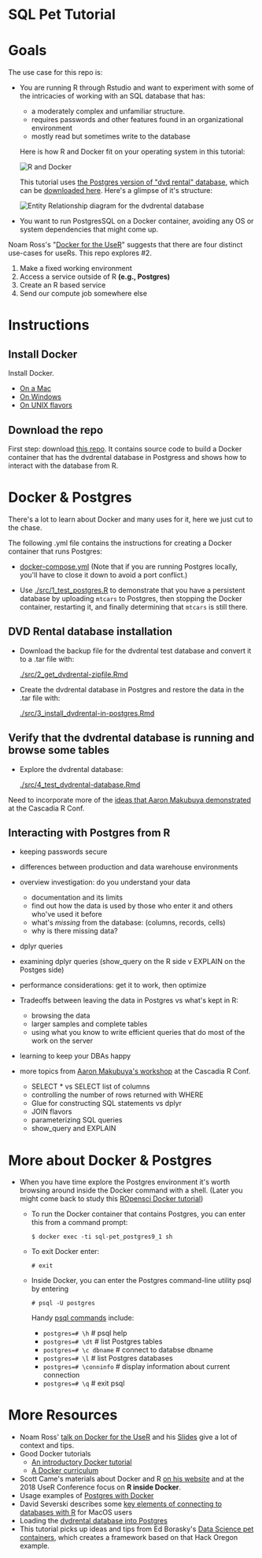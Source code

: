 SQL Pet Tutorial
=======

# Goals

The use case for this repo is:

* You are running R through Rstudio and want to experiment with some of the intricacies of working with an SQL database that has:
    + a moderately complex and unfamiliar structure. 
    + requires passwords and other features found in an organizational environment
    + mostly read but sometimes write to the database

    Here is how R and Docker fit on your operating system in this tutorial:
    
    ![R and Docker](fig/r-and-docker.png)

    This tutorial uses [the Postgres version of "dvd rental" database](http://www.postgresqltutorial.com/postgresql-sample-database/), which can be  [downloaded here](http://www.postgresqltutorial.com/wp-content/uploads/2017/10/dvdrental.zip).  Here's a glimpse of it's structure:
    
    ![Entity Relationship diagram for the dvdrental database](fig/dvdrental-er-diagram.png)

* You want to run PostgresSQL on a Docker container, avoiding any OS or system dependencies that might come up. 

Noam Ross's "[Docker for the UseR](https://nyhackr.blob.core.windows.net/presentations/Docker-for-the-UseR_Noam-Ross.pdf)" suggests that there are four distinct use-cases for useRs.  This repo explores #2.

1. Make a fixed working environment
2. Access a service outside of R **(e.g., Postgres)**
3. Create an R based service
4. Send our compute job somewhere else

# Instructions

## Install Docker

Install Docker.  

  + [On a Mac](https://docs.docker.com/docker-for-mac/install/)
  + [On Windows](https://docs.docker.com/docker-for-windows/install/)
  + [On UNIX flavors](https://docs.docker.com/install/#supported-platforms)

## Download the repo

First step: download [this repo](https://github.com/smithjd/sql-pet).  It contains source code to build a Docker container that has the dvdrental database in Postgress and shows how to interact with the database from R.

# Docker & Postgres

There's a lot to learn about Docker and many uses for it, here we just cut to the chase. 

The following .yml file contains the instructions for creating a Docker container that runs Postgres:

* [docker-compose.yml](docker-compose.yml) (Note that if you are running Postgres locally, you'll have to close it down to avoid a port conflict.)

* Use [./src/1_test_postgres.R](./src/1_test_postgres.R) to demonstrate that you have a persistent database by uploading `mtcars` to Postgres, then stopping the Docker container, restarting it, and finally determining that `mtcars` is still there.

## DVD Rental database installation

* Download the backup file for the dvdrental test database and convert it to a .tar file with:

   [./src/2_get_dvdrental-zipfile.Rmd](./src/2_get_dvdrental-zipfile.Rmd)

* Create the dvdrental database in Postgres and restore the data in the .tar file with:

   [./src/3_install_dvdrental-in-postgres.Rmd](./src/3_install_dvdrental-in-postgres.Rmd)

## Verify that the dvdrental database is running and browse some tables

* Explore the dvdrental database:

   [./src/4_test_dvdrental-database.Rmd](./src/4_test_dvdrental-database.Rmd)

Need to incorporate more of the [ideas that Aaron Makubuya demonstrated](https://github.com/Cascadia-R/Using_R_With_Databases/blob/master/Intro_To_R_With_Databases.Rmd) at the Cascadia R Conf.

## Interacting with Postgres from R

* keeping passwords secure
* differences between production and data warehouse environments
* overview investigation: do you understand your data
  + documentation and its limits
  + find out how the data is used by those who enter it and others who've used it before
  + what's *missing* from the database: (columns, records, cells)
  + why is there missing data?
* dplyr queries
* examining dplyr queries (show_query on the R side v EXPLAIN on the Postges side)
* performance considerations: get it to work, then optimize
* Tradeoffs between leaving the data in Postgres vs what's kept in R: 
  + browsing the data
  + larger samples and complete tables
  + using what you know to write efficient queries that do most of the work on the server
* learning to keep your DBAs happy

* more topics from [Aaron Makubuya's workshop](https://github.com/Cascadia-R/Using_R_With_Databases/blob/master/Intro_To_R_With_Databases.Rmd) at the Cascadia R Conf.

  + SELECT * vs SELECT list of columns
  + controlling the number of rows returned with WHERE 
  + Glue for constructing SQL statements vs dplyr
  + JOIN flavors
  + parameterizing SQL queries
  + show_query and EXPLAIN
  
# More about Docker & Postgres

* When you have time explore the Postgres environment it's worth browsing around inside the Docker command with a shell. (Later you might come back to study this [ROpensci Docker tutorial](https://ropenscilabs.github.io/r-docker-tutorial/))

  + To run the Docker container that contains Postgres, you can enter this from a command prompt:

    `$ docker exec -ti sql-pet_postgres9_1 sh`

  + To exit Docker enter:

    `# exit`

  + Inside Docker, you can enter the Postgres command-line utility psql by entering 

    `# psql -U postgres`

    Handy [psql commands](https://gpdb.docs.pivotal.io/gs/43/pdf/PSQLQuickRef.pdf) include:

    + `postgres=# \h`          # psql help
    + `postgres=# \dt`         # list Postgres tables
    + `postgres=# \c dbname`   # connect to databse dbname
    + `postgres=# \l`          # list Postgres databases
    + `postgres=# \conninfo`   # display information about current connection
    + `postgres=# \q`          # exit psql

# More Resources
* Noam Ross' [talk on Docker for the UseR](https://www.youtube.com/watch?v=803oZI5dvAU&t=1) and his [Slides](https://github.com/noamross/nyhackr-docker-talk) give a lot of context and tips.
* Good Docker tutorials
  + [An introductory Docker tutorial](https://docker-curriculum.com/)
  + [A Docker curriculum](https://katacoda.com/courses/docker)
* Scott Came's materials about Docker and R [on his website](http://www.cascadia-analytics.com/2018/07/21/docker-r-p1.html) and at the 2018 UseR Conference focus on **R inside Docker**.
* Usage examples of [Postgres with Docker](https://amattn.com/p/tutorial_postgresql_usage_examples_with_docker.html)
* David Severski describes some [key elements of connecting to databases with R](https://github.com/davidski/database_connections) for MacOS users
* Loading the [dvdrental database into Postgres](http://www.postgresqltutorial.com/load-postgresql-sample-database/)
* This tutorial picks up ideas and tips from Ed Borasky's [Data Science pet containers]( https://github.com/hackoregon/data-science-pet-containers), which creates a framework based on that Hack Oregon example.

